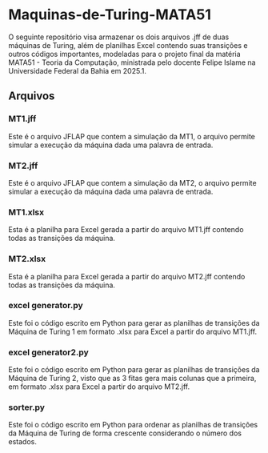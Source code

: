 # Maquinas-de-Turing-MATA51
O seguinte repositório visa armazenar os dois arquivos .jff de duas máquinas de Turing, além de planilhas Excel contendo suas transições e outros códigos importantes, modeladas para o projeto final da matéria MATA51 - Teoria da Computação, ministrada pelo docente Felipe Islame na Universidade Federal da Bahia em 2025.1. 

## Arquivos
### MT1.jff
Este é o arquivo JFLAP que contem a simulação da MT1, o arquivo permite simular a execução da máquina dada uma palavra de entrada.
### MT2.jff
Este é o arquivo JFLAP que contem a simulação da MT2, o arquivo permite simular a execução da máquina dada uma palavra de entrada.
### MT1.xlsx
Esta é a planilha para Excel gerada a partir do arquivo MT1.jff contendo todas as transições da máquina.
### MT2.xlsx
Esta é a planilha para Excel gerada a partir do arquivo MT2.jff contendo todas as transições da máquina.
### excel generator.py
Este foi o código escrito em Python para gerar as planilhas de transições da Máquina de Turing 1 em formato .xlsx para Excel a partir do arquivo MT1.jff.
### excel generator2.py
Este foi o código escrito em Python para gerar as planilhas de transições da Máquina de Turing 2, visto que as 3 fitas gera mais colunas que a primeira, em formato .xlsx para Excel a partir do arquivo MT2.jff.
### sorter.py
Este foi o código escrito em Python para ordenar as planilhas de transições da Máquina de Turing de forma crescente considerando o número dos estados.
